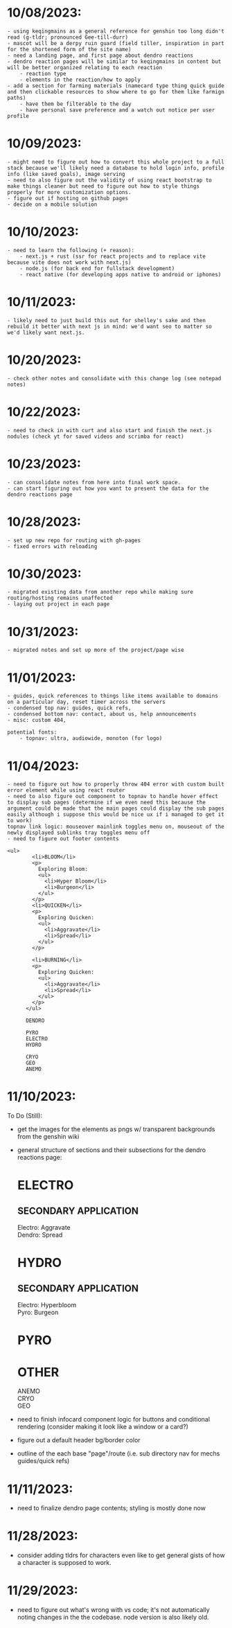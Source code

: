 # 10/08/2023:

    - using keqingmains as a general reference for genshin too long didn't read (g-tldr; pronounced Gee-till-durr)
    - mascot will be a derpy ruin guard (field tiller, inspiration in part for the shortened form of the site name)
    - need a landing page, and first page about dendro reactions
    - dendro reaction pages will be similar to keqingmains in content but will be better organized relating to each reaction
        - reaction type
        - elements in the reaction/how to apply
    - add a section for farming materials (namecard type thing quick guide and then clickable resources to show where to go for them like farmign paths)
        - have them be filterable to the day
        - have personal save preference and a watch out notice per user profile

# 10/09/2023:

    - might need to figure out how to convert this whole project to a full stack because we'll likely need a database to hold login info, profile info (like saved goals), image serving
    - need to also figure out the validity of using react bootstrap to make things cleaner but need to figure out how to style things properly for more customization options.
    - figure out if hosting on github pages
    - decide on a mobile solution

# 10/10/2023:

    - need to learn the following (+ reason):
        - next.js + rust (ssr for react projects and to replace vite because vite does not work with next.js)
        - node.js (for back end for fullstack development)
        - react native (for developing apps native to android or iphones)

# 10/11/2023:

    - likely need to just build this out for shelley's sake and then rebuild it better with next js in mind: we'd want seo to matter so we'd likely want next.js.

# 10/20/2023:

    - check other notes and consolidate with this change log (see notepad notes)

# 10/22/2023:

    - need to check in with curt and also start and finish the next.js nodules (check yt for saved videos and scrimba for react)

# 10/23/2023:

    - can consolidate notes from here into final work space.
    - can start figuring out how you want to present the data for the dendro reactions page

# 10/28/2023:

    - set up new repo for routing with gh-pages
    - fixed errors with reloading

# 10/30/2023:

    - migrated existing data from another repo while making sure routing/hosting remains unaffected
    - laying out project in each page

# 10/31/2023:

    - migrated notes and set up more of the project/page wise

# 11/01/2023:

    - guides, quick references to things like items available to domains on a particular day, reset timer across the servers
    - condensed top nav: guides, quick refs,
    - condensed bottom nav: contact, about us, help announcements
    - misc: custom 404,

    potential fonts:
        - topnav: ultra, audiowide, monoton (for logo)

# 11/04/2023:

    - need to figure out how to properly throw 404 error with custom built error element while using react router
    - need to also figure out component to topnav to handle hover effect to display sub pages (determine if we even need this because the argument could be made that the main pages could display the sub pages easily although i suppose this would be nice ux if i managed to get it to work)
    topnav link logic: mouseover mainlink toggles menu on, mouseout of the newly displayed sublinks tray toggles menu off
    - need to figure out footer contents

    <ul>
            <li>BLOOM</li>
            <p>
              Exploring Bloom:
              <ul>
                <li>Hyper Bloom</li>
                <li>Burgeon</li>
              </ul>
            </p>
            <li>QUICKEN</li>
            <p>
              Exploring Quicken:
              <ul>
                <li>Aggravate</li>
                <li>Spread</li>
              </ul>
            </p>

            <li>BURNING</li>
            <p>
              Exploring Quicken:
              <ul>
                <li>Aggravate</li>
                <li>Spread</li>
              </ul>
            </p>
          </ul>

          DENDRO

          PYRO
          ELECTRO
          HYDRO

          CRYO
          GEO
          ANEMO

# 11/10/2023:

To Do (Still):

- get the images for the elements as pngs w/ transparent backgrounds from the genshin wiki
- general structure of sections and their subsections for the dendro reactions page:
      <div className="my-3 mx-3 w-max">
        <p className="text-center">
          <div>
            <h1>ELECTRO</h1>
            <div>
              <h2>SECONDARY APPLICATION</h2>
              <div>Electro: Aggravate</div>
              <div>Dendro: Spread</div>
            </div>
          </div>
          <div>
            <h1>HYDRO</h1>
            <div>
              <h2>SECONDARY APPLICATION</h2>
              <div>Electro: Hyperbloom</div>
              <div>Pyro: Burgeon</div>
            </div>
          </div>
          <div>
            <h1>PYRO</h1>
            <div></div>
            <div></div>
            <div></div>
          </div>
          <div>
            <h1>OTHER</h1>
            <div>ANEMO</div>
            <div>CRYO</div>
            <div>GEO</div>
          </div>
        </p>
      </div>

- need to finish infocard component logic for buttons and conditional rendering (consider making it look like a window or a card?)
- figure out a default header bg/border color
- outline of the each base "page"/route (i.e. sub directory nav for mechs guides/quick refs)

# 11/11/2023:
- need to finalize dendro page contents; styling is mostly done now

# 11/28/2023:
- consider adding tldrs for characters even like to get general gists of how a character is supposed to work.

# 11/29/2023:
- need to figure out what's wrong with vs code; it's not automatically noting changes in the the codebase. node version is also likely old.